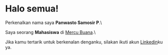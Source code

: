 # Halo semua! 

Perkenalkan nama saya **Panwasto Samosir P**.\

Saya seorang **Mahasiswa** di [Mercu Buana](https://www.mercubuana.ac.id/id).\

Jika kamu tertarik untuk berkenalan denganku, silakan ikuti akun [Linkedin](www.linkedin.com/in/panwasto)ku ya.
